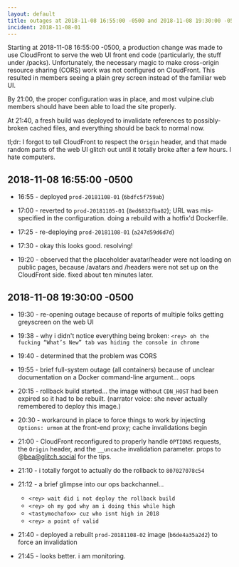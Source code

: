 ```yaml
---
layout: default
title: outages at 2018-11-08 16:55:00 -0500 and 2018-11-08 19:30:00 -0500
incident: 2018-11-08-01
---
```


Starting at 2018-11-08 16:55:00 -0500, a production change was made to use CloudFront to serve the web UI front end code (particularly, the stuff under /packs). Unfortunately, the necessary magic to make cross-origin resource sharing (CORS) work was not configured on CloudFront. This resulted in members seeing a plain grey screen instead of the familiar web UI.

By 21:00, the proper configuration was in place, and most vulpine.club members should have been able to load the site properly.

At 21:40, a fresh build was deployed to invalidate references to possibly-broken cached files, and everything should be back to normal now.

tl;dr: I forgot to tell CloudFront to respect the `Origin` header, and that made random parts of the web UI glitch out until it totally broke after a few hours. I hate computers.

## 2018-11-08 16:55:00 -0500

- 16:55 - deployed `prod-20181108-01` (`6bdfc5f759ab`)

- 17:00 - reverted to `prod-20181105-01` (`8ed6832fba82`); URL was mis-specified in the configuration.  doing a rebuild with a hotfix'd Dockerfile.

- 17:25 - re-deploying `prod-20181108-01` (`a247d59d6d7d`)

- 17:30 - okay this looks good.  resolving!

- 19:20 - observed that the placeholder avatar/header were not loading on public pages, because /avatars and /headers were not set up on the CloudFront side.  fixed about ten minutes later.

## 2018-11-08 19:30:00 -0500

- 19:30 - re-opening outage because of reports of multiple folks getting greyscreen on the web UI

- 19:38 - why i didn't notice everything being broken: `<rey> oh the fucking “What’s New” tab was hiding the console in chrome`

- 19:40 - determined that the problem was CORS

- 19:55 - brief full-system outage (all containers) because of unclear documentation on a Docker command-line argument... oops

- 20:15 - rollback build started... the image without `CDN_HOST` had been expired so it had to be rebuilt.  (narrator voice: she never actually remembered to deploy this image.)

- 20:30 - workaround in place to force things to work by injecting `Options: urmom` at the front-end proxy; cache invalidations begin

- 21:00 - CloudFront reconfigured to properly handle `OPTIONS` requests, the `Origin` header, and the `__uncache` invalidation parameter. props to @bea@glitch.social for the tips.

- 21:10 - i totally forgot to actually do the rollback to `807027078c54`

- 21:12 - a brief glimpse into our ops backchannel...
  - `<rey> wait did i not deploy the rollback build`
  - `<rey> oh my god why am i doing this while high`
  - `<tastymochafox> cuz who isnt high in 2018`
  - `<rey> a point of valid`

- 21:40 - deployed a rebuilt `prod-20181108-02` image (`b6de4a35a2d2`) to force an invalidation

- 21:45 - looks better.  i am monitoring.
